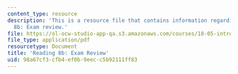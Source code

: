 ```yaml
---
content_type: resource
description: 'This is a resource file that contains information regarding reading
  8b: Exam review.'
file: https://ol-ocw-studio-app-qa.s3.amazonaws.com/courses/18-05-introduction-to-probability-and-statistics-spring-2014/98a67cf3cfb4ef0b9eecc5b92111ff83_MIT18_05S14_Reading8b.pdf
file_type: application/pdf
resourcetype: Document
title: 'Reading 8b: Exam Review'
uid: 98a67cf3-cfb4-ef0b-9eec-c5b92111ff83
---
```

